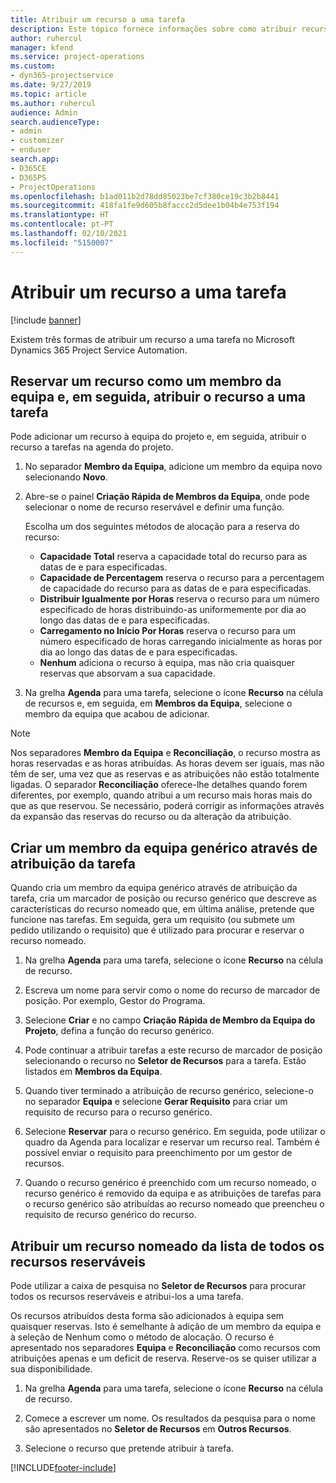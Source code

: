 ```yaml
---
title: Atribuir um recurso a uma tarefa
description: Este tópico fornece informações sobre como atribuir recursos a tarefas.
author: ruhercul
manager: kfend
ms.service: project-operations
ms.custom:
- dyn365-projectservice
ms.date: 9/27/2019
ms.topic: article
ms.author: ruhercul
audience: Admin
search.audienceType:
- admin
- customizer
- enduser
search.app:
- D365CE
- D365PS
- ProjectOperations
ms.openlocfilehash: b1ad011b2d78dd85023be7cf380ce19c3b2b8441
ms.sourcegitcommit: 418fa1fe9d605b8faccc2d5dee1b04b4e753f194
ms.translationtype: HT
ms.contentlocale: pt-PT
ms.lasthandoff: 02/10/2021
ms.locfileid: "5150007"
---
```

# <a name="assign-a-resource-to-a-task"></a>Atribuir um recurso a uma tarefa

[!include [banner](../includes/psa-now-project-operations.md)]

Existem três formas de atribuir um recurso a uma tarefa no Microsoft Dynamics 365 Project Service Automation.

## <a name="book-a-resource-as-a-team-member-and-then-assign-the-resource-to-a-task"></a>Reservar um recurso como um membro da equipa e, em seguida, atribuir o recurso a uma tarefa

Pode adicionar um recurso à equipa do projeto e, em seguida, atribuir o recurso a tarefas na agenda do projeto.

1. No separador **Membro da Equipa**, adicione um membro da equipa novo selecionando **Novo**. 

2. Abre-se o painel **Criação Rápida de Membros da Equipa**, onde pode selecionar o nome de recurso reservável e definir uma função. 

    Escolha um dos seguintes métodos de alocação para a reserva do recurso:

    - **Capacidade Total** reserva a capacidade total do recurso para as datas de e para especificadas.
    - **Capacidade de Percentagem** reserva o recurso para a percentagem de capacidade do recurso para as datas de e para especificadas.
    - **Distribuir Igualmente por Horas** reserva o recurso para um número especificado de horas distribuindo-as uniformemente por dia ao longo das datas de e para especificadas.
    - **Carregamento no Início Por Horas** reserva o recurso para um número especificado de horas carregando inicialmente as horas por dia ao longo das datas de e para especificadas.
    - **Nenhum** adiciona o recurso à equipa, mas não cria quaisquer reservas que absorvam a sua capacidade.

3. Na grelha **Agenda** para uma tarefa, selecione o ícone **Recurso** na célula de recursos e, em seguida, em **Membros da Equipa**, selecione o membro da equipa que acabou de adicionar. 

> [!NOTE]
> Nos separadores **Membro da Equipa** e **Reconciliação**, o recurso mostra as horas reservadas e as horas atribuídas. As horas devem ser iguais, mas não têm de ser, uma vez que as reservas e as atribuições não estão totalmente ligadas. O separador **Reconciliação** oferece-lhe detalhes quando forem diferentes, por exemplo, quando atribui a um recurso mais horas mais do que as que reservou. Se necessário, poderá corrigir as informações através da expansão das reservas do recurso ou da alteração da atribuição.

## <a name="create-a-generic-team-member-through-task-assignment"></a>Criar um membro da equipa genérico através de atribuição da tarefa

Quando cria um membro da equipa genérico através de atribuição da tarefa, cria um marcador de posição ou recurso genérico que descreve as características do recurso nomeado que, em última análise, pretende que funcione nas tarefas. Em seguida, gera um requisito (ou submete um pedido utilizando o requisito) que é utilizado para procurar e reservar o recurso nomeado.

1. Na grelha **Agenda** para uma tarefa, selecione o ícone **Recurso** na célula de recurso.

2. Escreva um nome para servir como o nome do recurso de marcador de posição. Por exemplo, Gestor do Programa.

3. Selecione **Criar** e no campo **Criação Rápida de Membro da Equipa do Projeto**, defina a função do recurso genérico.

4. Pode continuar a atribuir tarefas a este recurso de marcador de posição selecionando o recurso no **Seletor de Recursos** para a tarefa. Estão listados em **Membros da Equipa**.

5. Quando tiver terminado a atribuição de recurso genérico, selecione-o no separador **Equipa** e selecione **Gerar Requisito** para criar um requisito de recurso para o recurso genérico.

6. Selecione **Reservar** para o recurso genérico. Em seguida, pode utilizar o quadro da Agenda para localizar e reservar um recurso real. Também é possível enviar o requisito para preenchimento por um gestor de recursos.

7. Quando o recurso genérico é preenchido com um recurso nomeado, o recurso genérico é removido da equipa e as atribuições de tarefas para o recurso genérico são atribuídas ao recurso nomeado que preencheu o requisito de recurso genérico do recurso.

## <a name="assign-a-named-resource-from-the-list-of-all-bookable-resources"></a>Atribuir um recurso nomeado da lista de todos os recursos reserváveis

Pode utilizar a caixa de pesquisa no **Seletor de Recursos** para procurar todos os recursos reserváveis e atribui-los a uma tarefa.

Os recursos atribuídos desta forma são adicionados à equipa sem quaisquer reservas. Isto é semelhante à adição de um membro da equipa e à seleção de Nenhum como o método de alocação. O recurso é apresentado nos separadores **Equipa** e **Reconciliação** como recursos com atribuições apenas e um deficit de reserva. Reserve-os se quiser utilizar a sua disponibilidade.

1. Na grelha **Agenda** para uma tarefa, selecione o ícone **Recurso** na célula de recurso.

2. Comece a escrever um nome. Os resultados da pesquisa para o nome são apresentados no **Seletor de Recursos** em **Outros Recursos**.

3. Selecione o recurso que pretende atribuir à tarefa.



[!INCLUDE[footer-include](../includes/footer-banner.md)]